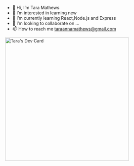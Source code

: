 - 👋 Hi, I’m Tara Mathews
- 👀 I’m interested in learning new 
- 🌱 I’m currently learning React,Node.js and Express
- 💞️ I’m looking to collaborate on ...
- 📫 How to reach me taraannamathews@gmail.com

<!---
Taranna/Taranna is a ✨ special ✨ repository because its `README.md` (this file) appears on your GitHub profile.
You can click the Preview link to take a look at your changes.
--->
<a href="https://app.daily.dev/Tam13"><img src="https://api.daily.dev/devcards/e72a577f7dde492cbf5480e5fc4cfaaf.png?r=1wc" width="400" alt="Tara's Dev Card"/></a>
